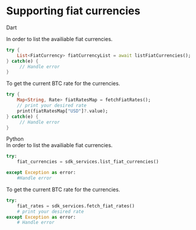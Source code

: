 # Supporting fiat currencies

<custom-tabs category="lang">
<div slot="title">Dart</div>
<section>


In order to list the availiable fiat currencies.
```dart
try {
    List<FiatCurrency> fiatCurrencyList = await listFiatCurrencies();
} catch(e) {
     // Handle error
}
```

To get the current BTC rate for the currencies.

```dart
try {
    Map<String, Rate> fiatRatesMap = fetchFiatRates();
    // print your desired rate 
    print(fiatRatesMap["USD"]?.value);
} catch(e) {
     // Handle error
}
```
</section>
<div slot="title">Python</div>
<section>
In order to list the availiable fiat currencies.

```python
try: 
    fiat_currencies = sdk_services.list_fiat_currencies()

except Exception as error:
    #Handle error
```

To get the current BTC rate for the currencies.

```python
try:
    fiat_rates = sdk_services.fetch_fiat_rates()
    # print your desired rate 
except Exception as error:
    # Handle error

```

</section>
</custom-tabs>